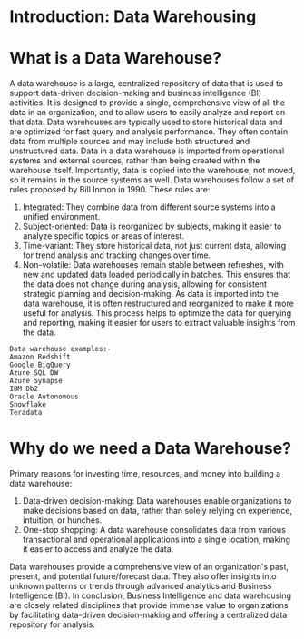 # Introduction: Data Warehousing

# What is a Data Warehouse?
A data warehouse is a large, centralized repository of data that is used to support data-driven decision-making and business
intelligence (BI) activities. It is designed to provide a single, comprehensive view of all the data in an organization, and to
allow users to easily analyze and report on that data.
Data warehouses are typically used to store historical data and are optimized for fast query and analysis performance. They
often contain data from multiple sources and may include both structured and unstructured data. Data in a data warehouse is
imported from operational systems and external sources, rather than being created within the warehouse itself. Importantly,
data is copied into the warehouse, not moved, so it remains in the source systems as well.
Data warehouses follow a set of rules proposed by Bill Inmon in 1990. These rules are:
1. Integrated: They combine data from different source systems into a unified environment.
2. Subject-oriented: Data is reorganized by subjects, making it easier to analyze specific topics or areas of interest.
3. Time-variant: They store historical data, not just current data, allowing for trend analysis and tracking changes over time.
4. Non-volatile: Data warehouses remain stable between refreshes, with new and updated data loaded periodically in
   batches. This ensures that the data does not change during analysis, allowing for consistent strategic planning and
   decision-making.
   As data is imported into the data warehouse, it is often restructured and reorganized to make it more useful for analysis. This
   process helps to optimize the data for querying and reporting, making it easier for users to extract valuable insights from the
   data.
```
Data warehouse examples:-
Amazon Redshift
Google BigQuery
Azure SQL DW
Azure Synapse
IBM Db2
Oracle Autonomous
Snowflake
Teradata
```

# Why do we need a Data Warehouse?
Primary reasons for investing time, resources, and money into building a data warehouse:
1. Data-driven decision-making: Data warehouses enable organizations to make decisions based on data, rather than solely
   relying on experience, intuition, or hunches.
2. One-stop shopping: A data warehouse consolidates data from various transactional and operational applications into a
   single location, making it easier to access and analyze the data.

Data warehouses provide a comprehensive view of an organization's past, present, and potential future/forecast data. They
also offer insights into unknown patterns or trends through advanced analytics and Business Intelligence (BI). In conclusion,
Business Intelligence and data warehousing are closely related disciplines that provide immense value to organizations by
facilitating data-driven decision-making and offering a centralized data repository for analysis.